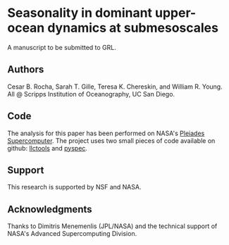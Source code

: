 Seasonality in dominant upper-ocean dynamics at submesoscales
============

A manuscript to be submitted to GRL.

Authors
--------
Cesar B. Rocha, Sarah T. Gille, Teresa K. Chereskin, and William R. Young. All @ Scripps Institution of Oceanography, UC San Diego.


Code
----
The analysis for this paper has been performed on NASA's [Pleiades Supercomputer](http://www.nas.nasa.gov/hecc/resources/pleiades.html). The project uses two small pieces of code available on github:  [llctools](https://github.com/crocha700/llctools) and [pyspec](https://github.com/pyspec/pyspec).

Support
-------
This research is supported by NSF and NASA. 

Acknowledgments 
----------------
Thanks to Dimitris Menemenlis (JPL/NASA) and the technical support of NASA's Advanced Supercomputing Division.




